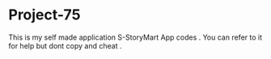 # Project-75
This is my self made application S-StoryMart App codes . You can refer to it for help but dont copy and cheat .
